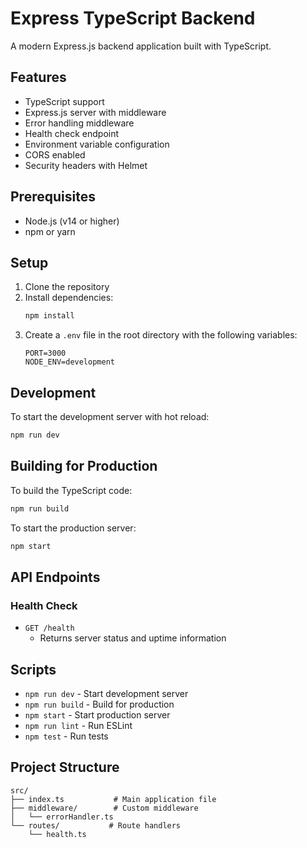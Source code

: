 # Express TypeScript Backend

A modern Express.js backend application built with TypeScript.

## Features

- TypeScript support
- Express.js server with middleware
- Error handling middleware
- Health check endpoint
- Environment variable configuration
- CORS enabled
- Security headers with Helmet

## Prerequisites

- Node.js (v14 or higher)
- npm or yarn

## Setup

1. Clone the repository
2. Install dependencies:
   ```bash
   npm install
   ```
3. Create a `.env` file in the root directory with the following variables:
   ```
   PORT=3000
   NODE_ENV=development
   ```

## Development

To start the development server with hot reload:

```bash
npm run dev
```

## Building for Production

To build the TypeScript code:

```bash
npm run build
```

To start the production server:

```bash
npm start
```

## API Endpoints

### Health Check
- `GET /health`
  - Returns server status and uptime information

## Scripts

- `npm run dev` - Start development server
- `npm run build` - Build for production
- `npm start` - Start production server
- `npm run lint` - Run ESLint
- `npm test` - Run tests

## Project Structure

```
src/
├── index.ts           # Main application file
├── middleware/        # Custom middleware
│   └── errorHandler.ts
└── routes/           # Route handlers
    └── health.ts
``` 